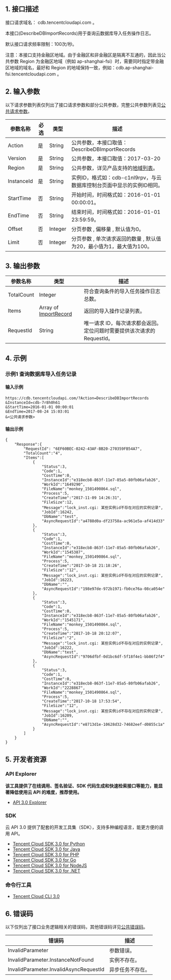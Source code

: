 ## 1. 接口描述

接口请求域名： cdb.tencentcloudapi.com 。

本接口(DescribeDBImportRecords)用于查询云数据库导入任务操作日志。

默认接口请求频率限制：100次/秒。

注意：本接口支持金融区地域。由于金融区和非金融区是隔离不互通的，因此当公共参数 Region 为金融区地域（例如 ap-shanghai-fsi）时，需要同时指定带金融区地域的域名，最好和 Region 的地域保持一致，例如：cdb.ap-shanghai-fsi.tencentcloudapi.com 。



## 2. 输入参数

以下请求参数列表仅列出了接口请求参数和部分公共参数，完整公共参数列表见[公共请求参数](/document/api/236/15833)。

| 参数名称 | 必选 | 类型 | 描述 |
|---------|---------|---------|---------|
| Action | 是 | String | 公共参数，本接口取值：DescribeDBImportRecords |
| Version | 是 | String | 公共参数，本接口取值：2017-03-20 |
| Region | 是 | String | 公共参数，详见产品支持的[地域列表](/document/api/236/15833#.E5.9C.B0.E5.9F.9F.E5.88.97.E8.A1.A8)。 |
| InstanceId | 是 | String | 实例ID，格式如：cdb-c1nl9rpv，与云数据库控制台页面中显示的实例ID相同。 |
| StartTime | 否 | String | 开始时间，时间格式如：2016-01-01 00:00:01。 |
| EndTime | 否 | String | 结束时间，时间格式如：2016-01-01 23:59:59。 |
| Offset | 否 | Integer | 分页参数 , 偏移量 , 默认值为0。 |
| Limit | 否 | Integer | 分页参数 , 单次请求返回的数量 , 默认值为20，最小值为1，最大值为100。 |

## 3. 输出参数

| 参数名称 | 类型 | 描述 |
|---------|---------|---------|
| TotalCount | Integer | 符合查询条件的导入任务操作日志总数。|
| Items | Array of [ImportRecord](/document/api/236/15878#ImportRecord) | 返回的导入操作记录列表。|
| RequestId | String | 唯一请求 ID，每次请求都会返回。定位问题时需要提供该次请求的 RequestId。|

## 4. 示例

### 示例1 查询数据库导入任务记录

#### 输入示例

```
https://cdb.tencentcloudapi.com/?Action=DescribeDBImportRecords
&InstanceId=cdb-7r8h0h61
&StartTime=2016-01-01 00:00:01
&EndTime=2017-08-24 15:03:01
&<公共请求参数>
```

#### 输出示例

```
{
    "Response":{
        "RequestId": "6EF60BEC-0242-43AF-BB20-270359FB54A7",
        "TotalCount":"4",
        "Items":[
            {
                "Status":3,
                "Code":1,
                "CostTime":0,
                "InstanceId":"e318ecb8-863f-11e7-85a5-80fb06afab26",
                "WorkId":"1649290",
                "FileName":"monkey_1501490864.sql",
                "Process":5,
                "CreateTime":"2017-11-09 14:26:31",
                "FileSize":12,
                "Message":"lock_inst.cgi: 某些实例id不存在对应的实例记录",
                "JobId":16242,
                "DbName":"test",
                "AsyncRequestId":"a4788d0a-df23758a-ac961e5a-af414d33"
            },
            {
                "Status":3,
                "Code":1,
                "CostTime":0,
                "InstanceId":"e318ecb8-863f-11e7-85a5-80fb06afab26",
                "WorkId":"1545387",
                "FileName":"monkey_1501490864.sql",
                "Process":5,
                "CreateTime":"2017-10-18 21:18:26",
                "FileSize":"12",
                "Message":"lock_inst.cgi: 某些实例id不存在对应的实例记录",
                "JobId":16223,
                "DbName":"",
                "AsyncRequestId":"198e97de-972b1971-fb0ce76a-08ca054e"
            },
            {
                "Status":3,
                "Code":1,
                "CostTime":0,
                "InstanceId":"e318ecb8-863f-11e7-85a5-80fb06afab26",
                "WorkId":"1545171",
                "FileName":"monkey_1501490864.sql",
                "Process":5,
                "CreateTime":"2017-10-18 20:12:07",
                "FileSize":"2",
                "Message":"lock_inst.cgi: 某些实例id不存在对应的实例记录",
                "JobId":16222,
                "DbName":"test",
                "AsyncRequestId":"9706dfbf-0d1bc6df-5f18f4e1-bb86f2f4"
            },
            {
                "Status":3,
                "Code":1,
                "CostTime":0,
                "InstanceId":"e318ecb8-863f-11e7-85a5-80fb06afab26",
                "WorkId":"2228867",
                "FileName":"monkey_1501490864.sql",
                "Process":5,
                "CreateTime":"2017-10-18 17:53:54",
                "FileSize":"12",
                "Message":"lock_inst.cgi: 某些实例id不存在对应的实例记录",
                "JobId":16209,
                "DbName":"",
                "AsyncRequestId":"e8713d1e-10628d32-74682eef-d0855c1a"
            }
        ]
    }
}
```


## 5. 开发者资源

### API Explorer

**该工具提供了在线调用、签名验证、SDK 代码生成和快速检索接口等能力，能显著降低使用云 API 的难度，推荐使用。**

* [API 3.0 Explorer](https://console.cloud.tencent.com/api/explorer?Product=cdb&Version=2017-03-20&Action=DescribeDBImportRecords)

### SDK

云 API 3.0 提供了配套的开发工具集（SDK），支持多种编程语言，能更方便的调用 API。

* [Tencent Cloud SDK 3.0 for Python](https://github.com/TencentCloud/tencentcloud-sdk-python)
* [Tencent Cloud SDK 3.0 for Java](https://github.com/TencentCloud/tencentcloud-sdk-java)
* [Tencent Cloud SDK 3.0 for PHP](https://github.com/TencentCloud/tencentcloud-sdk-php)
* [Tencent Cloud SDK 3.0 for Go](https://github.com/TencentCloud/tencentcloud-sdk-go)
* [Tencent Cloud SDK 3.0 for NodeJS](https://github.com/TencentCloud/tencentcloud-sdk-nodejs)
* [Tencent Cloud SDK 3.0 for .NET](https://github.com/TencentCloud/tencentcloud-sdk-dotnet)

### 命令行工具

* [Tencent Cloud CLI 3.0](https://cloud.tencent.com/document/product/440/6176)

## 6. 错误码

以下仅列出了接口业务逻辑相关的错误码，其他错误码详见[公共错误码](/document/api/236/15835#.E5.85.AC.E5.85.B1.E9.94.99.E8.AF.AF.E7.A0.81)。

| 错误码 | 描述 |
|---------|---------|
| InvalidParameter | 参数错误。 |
| InvalidParameter.InstanceNotFound | 实例不存在。 |
| InvalidParameter.InvalidAsyncRequestId | 异步任务不存在。 |
